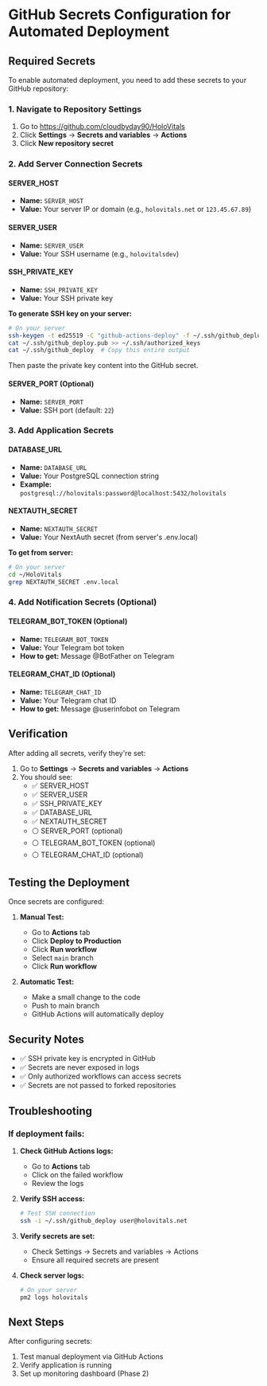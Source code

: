 # GitHub Secrets Configuration for Automated Deployment

## Required Secrets

To enable automated deployment, you need to add these secrets to your GitHub repository:

### 1. Navigate to Repository Settings
1. Go to https://github.com/cloudbyday90/HoloVitals
2. Click **Settings** → **Secrets and variables** → **Actions**
3. Click **New repository secret**

### 2. Add Server Connection Secrets

#### SERVER_HOST
- **Name:** `SERVER_HOST`
- **Value:** Your server IP or domain (e.g., `holovitals.net` or `123.45.67.89`)

#### SERVER_USER
- **Name:** `SERVER_USER`
- **Value:** Your SSH username (e.g., `holovitalsdev`)

#### SSH_PRIVATE_KEY
- **Name:** `SSH_PRIVATE_KEY`
- **Value:** Your SSH private key

**To generate SSH key on your server:**
```bash
# On your server
ssh-keygen -t ed25519 -C "github-actions-deploy" -f ~/.ssh/github_deploy
cat ~/.ssh/github_deploy.pub >> ~/.ssh/authorized_keys
cat ~/.ssh/github_deploy  # Copy this entire output
```

Then paste the private key content into the GitHub secret.

#### SERVER_PORT (Optional)
- **Name:** `SERVER_PORT`
- **Value:** SSH port (default: `22`)

### 3. Add Application Secrets

#### DATABASE_URL
- **Name:** `DATABASE_URL`
- **Value:** Your PostgreSQL connection string
- **Example:** `postgresql://holovitals:password@localhost:5432/holovitals`

#### NEXTAUTH_SECRET
- **Name:** `NEXTAUTH_SECRET`
- **Value:** Your NextAuth secret (from server's .env.local)

**To get from server:**
```bash
# On your server
cd ~/HoloVitals
grep NEXTAUTH_SECRET .env.local
```

### 4. Add Notification Secrets (Optional)

#### TELEGRAM_BOT_TOKEN (Optional)
- **Name:** `TELEGRAM_BOT_TOKEN`
- **Value:** Your Telegram bot token
- **How to get:** Message @BotFather on Telegram

#### TELEGRAM_CHAT_ID (Optional)
- **Name:** `TELEGRAM_CHAT_ID`
- **Value:** Your Telegram chat ID
- **How to get:** Message @userinfobot on Telegram

## Verification

After adding all secrets, verify they're set:

1. Go to **Settings** → **Secrets and variables** → **Actions**
2. You should see:
   - ✅ SERVER_HOST
   - ✅ SERVER_USER
   - ✅ SSH_PRIVATE_KEY
   - ✅ DATABASE_URL
   - ✅ NEXTAUTH_SECRET
   - ⚪ SERVER_PORT (optional)
   - ⚪ TELEGRAM_BOT_TOKEN (optional)
   - ⚪ TELEGRAM_CHAT_ID (optional)

## Testing the Deployment

Once secrets are configured:

1. **Manual Test:**
   - Go to **Actions** tab
   - Click **Deploy to Production**
   - Click **Run workflow**
   - Select `main` branch
   - Click **Run workflow**

2. **Automatic Test:**
   - Make a small change to the code
   - Push to main branch
   - GitHub Actions will automatically deploy

## Security Notes

- ✅ SSH private key is encrypted in GitHub
- ✅ Secrets are never exposed in logs
- ✅ Only authorized workflows can access secrets
- ✅ Secrets are not passed to forked repositories

## Troubleshooting

### If deployment fails:

1. **Check GitHub Actions logs:**
   - Go to **Actions** tab
   - Click on the failed workflow
   - Review the logs

2. **Verify SSH access:**
   ```bash
   # Test SSH connection
   ssh -i ~/.ssh/github_deploy user@holovitals.net
   ```

3. **Verify secrets are set:**
   - Check Settings → Secrets and variables → Actions
   - Ensure all required secrets are present

4. **Check server logs:**
   ```bash
   # On your server
   pm2 logs holovitals
   ```

## Next Steps

After configuring secrets:
1. Test manual deployment via GitHub Actions
2. Verify application is running
3. Set up monitoring dashboard (Phase 2)